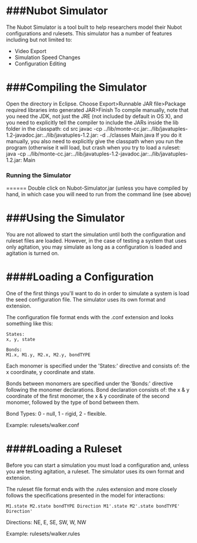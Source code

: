 ###Nubot Simulator
======
The Nubot Simulator is a tool built to help researchers model their Nubot configurations and rulesets. This simulator has a number of features including but not limited to:

* Video Export
* Simulation Speed Changes
* Configuration Editing

###Compiling the Simulator
======
Open the directory in Eclipse. Choose Export>Runnable JAR file>Package required libraries into generated JAR>Finish
To compile manually, note that you need the JDK, not just the JRE (not included by default in OS X), and you need to explicitly tell the compiler to include the JARs inside the lib folder in the classpath:
cd src
javac -cp ../lib/monte-cc.jar:../lib/javatuples-1.2-javadoc.jar:../lib/javatuples-1.2.jar: -d ../classes Main.java
If you do it manually, you also need to explicitly give the classpath when you run the program (otherwise it will load, but crash when you try to load a ruleset:
java -cp ../lib/monte-cc.jar:../lib/javatuples-1.2-javadoc.jar:../lib/javatuples-1.2.jar: Main   

### Running the Simulator
======
Double click on Nubot-Simulator.jar (unless you have compiled by hand, in which case you will need to run from the command line (see above)

###Using the Simulator
======
You are not allowed to start the simulation until both the configuration and ruleset files are loaded. However, in the case of testing a system that uses only agitation, you may simulate as long as a configuration is loaded and agitation is turned on.

####Loading a Configuration
======
One of the first things you'll want to do in order to simulate a system is load the seed configuration file. The simulator uses its own format and extension.

The configuration file format ends with the .conf extension and looks something like this:

```
States:
x, y, state

Bonds:
M1.x, M1.y, M2.x, M2.y, bondTYPE
```
Each monomer is specified under the 'States:' directive and consists of: the x coordinate, y coordinate and state.

Bonds between monomers are specified under the 'Bonds:' directive following the monomer declarations. Bond declaration consists of: the x & y coordinate of the first monomer, the x & y coordinate of the second monomer, followed by the type of bond between them.

Bond Types: 0 - null, 1 - rigid, 2 - flexible.

Example: rulesets/walker.conf

####Loading a Ruleset
======
Before you can start a simulation you must load a configuration and, unless you are testing agitation, a ruleset. The simulator uses its own format and extension.

The ruleset file format ends with the .rules extension and more closely follows the specifications presented in the model for interactions:

```
M1.state M2.state bondTYPE Direction M1'.state M2'.state bondTYPE' Direction'
```

Directions: NE, E, SE, SW, W, NW

Example: rulesets/walker.rules

